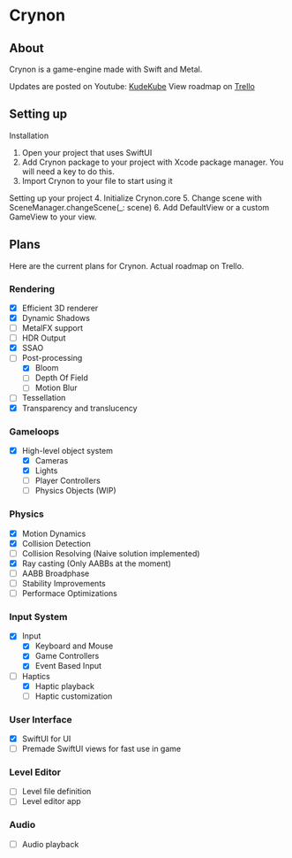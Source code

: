 # Crynon

## About ##
Crynon is a game-engine made with Swift and Metal.

Updates are posted on Youtube: [KudeKube](https://www.youtube.com/channel/UCXDI-MFA_Gp8vXyaJ80Zc5Q)
View roadmap on [Trello](https://trello.com/b/eskU0MZE/crynon)

## Setting up ##

Installation
1. Open your project that uses SwiftUI
2. Add Crynon package to your project with Xcode package manager. You will need a key to do this.
3. Import Crynon to your file to start using it

Setting up your project
4. Initialize Crynon.core
5. Change scene with SceneManager.changeScene(_: scene)
6. Add DefaultView or a custom GameView to your view.

## Plans ##
Here are the current plans for Crynon. Actual roadmap on Trello.

### Rendering ###
- [x] Efficient 3D renderer
- [x] Dynamic Shadows
- [ ] MetalFX support
- [ ] HDR Output
- [x] SSAO
- [ ] Post-processing
    - [x] Bloom
    - [ ] Depth Of Field
    - [ ] Motion Blur
- [ ] Tessellation
- [x] Transparency and translucency

### Gameloops ###
- [x] High-level object system
    - [x] Cameras
    - [x] Lights
    - [ ] Player Controllers
    - [ ] Physics Objects (WIP)

### Physics ###
- [x] Motion Dynamics
- [x] Collision Detection
- [ ] Collision Resolving (Naive solution implemented)
- [x] Ray casting (Only AABBs at the moment)
- [ ] AABB Broadphase
- [ ] Stability Improvements
- [ ] Performace Optimizations
 
### Input System ###
- [x] Input
    - [x] Keyboard and Mouse
    - [x] Game Controllers
    - [x] Event Based Input
- [ ] Haptics
    - [x] Haptic playback
    - [ ] Haptic customization

### User Interface ###
- [x] SwiftUI for UI
- [ ] Premade SwiftUI views for fast use in game

### Level Editor ###
- [ ] Level file definition
- [ ] Level editor app
    
### Audio ###
- [ ] Audio playback
